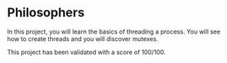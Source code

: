 # Philosophers

In this project, you will learn the basics of threading a process.
You will see how to create threads and you will discover mutexes.

This project has been validated with a score of 100/100.
